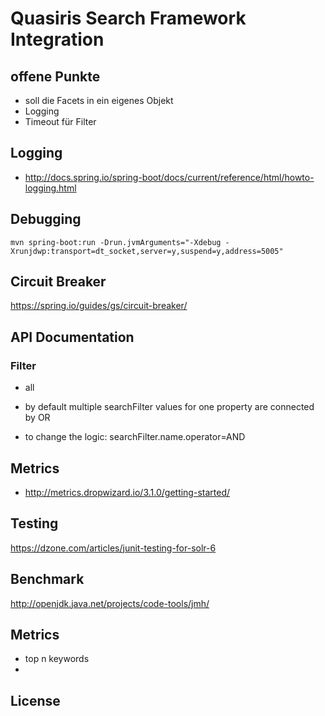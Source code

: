 # Quasiris Search Framework Integration

## offene Punkte
- soll die Facets in ein eigenes Objekt
- Logging
- Timeout für Filter
        
## Logging
- http://docs.spring.io/spring-boot/docs/current/reference/html/howto-logging.html


## Debugging

```
mvn spring-boot:run -Drun.jvmArguments="-Xdebug -Xrunjdwp:transport=dt_socket,server=y,suspend=y,address=5005"
```
        
## Circuit Breaker
https://spring.io/guides/gs/circuit-breaker/
        
## API Documentation
### Filter
- all 

- by default multiple searchFilter values for one property are connected by OR
- to change the logic: searchFilter.name.operator=AND



## Metrics
- http://metrics.dropwizard.io/3.1.0/getting-started/


## Testing
https://dzone.com/articles/junit-testing-for-solr-6

## Benchmark
http://openjdk.java.net/projects/code-tools/jmh/

## Metrics
- top n keywords
- 


## License